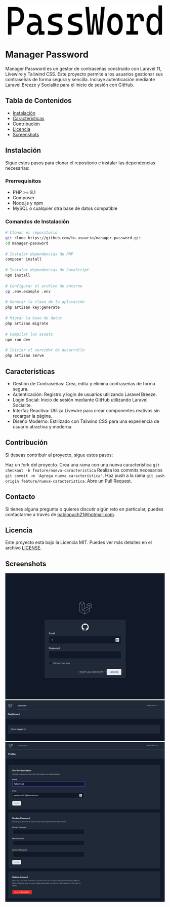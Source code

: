 ![](/screenshot/logo.png)

# Manager Password

Manager Password es un gestor de contraseñas construido con Laravel 11, Livewire y Tailwind CSS. Este proyecto permite a los usuarios gestionar sus contraseñas de forma segura y sencilla. Incluye autenticación mediante Laravel Breeze y Socialite para el inicio de sesión con GitHub.

## Tabla de Contenidos

- [Instalación](#instalación)
- [Características](#características)
- [Contribución](#contribución)
- [Licencia](#licencia)
- [Screenshots](#screenshots)

## Instalación

Sigue estos pasos para clonar el repositorio e instalar las dependencias necesarias:

### Prerrequisitos

- PHP >= 8.1
- Composer
- Node.js y npm
- MySQL o cualquier otra base de datos compatible

### Comandos de Instalación

```bash
# Clonar el repositorio
git clone https://github.com/tu-usuario/manager-password.git
cd manager-password

# Instalar dependencias de PHP
composer install

# Instalar dependencias de JavaScript
npm install

# Configurar el archivo de entorno
cp .env.example .env

# Generar la clave de la aplicación
php artisan key:generate

# Migrar la base de datos
php artisan migrate

# Compilar los assets
npm run dev

# Iniciar el servidor de desarrollo
php artisan serve
```

## Características
- Gestión de Contraseñas: Crea, edita y elimina contraseñas de forma segura.
- Autenticación: Registro y login de usuarios utilizando Laravel Breeze.
- Login Social: Inicio de sesión mediante GitHub utilizando Laravel Socialite.
- Interfaz Reactiva: Utiliza Livewire para crear componentes reativos sin recargar la página.
- Diseño Moderno: Estilizado con Tailwind CSS para una experiencia de usuario atractiva y moderna.

## Contribución
Si deseas contribuir al proyecto, sigue estos pasos:

Haz un fork del proyecto.
Crea una rama con una nueva característica ```git checkout -b feature/nueva-caracteristica```
Realiza los commits necesarios ```git commit -m 'Agrega nueva característica'```.
Haz push a la rama ```git push origin feature/nueva-caracteristica```.
Abre un Pull Request.

## Contacto

Si tienes alguna pregunta o quieres discutir algún reto en particular, puedes contactarme a través de [pablopuch21@hotmail.com](mailto:pablopuch21@hotmail.com).

## Licencia

Este proyecto está bajo la Licencia MIT. Puedes ver más detalles en el archivo [LICENSE](./LICENSE).

## Screenshots

![](/screenshot/Screenshot_2.png)
![](/screenshot/Screenshot_1.png)
![](/screenshot/Screenshot_3.png)
